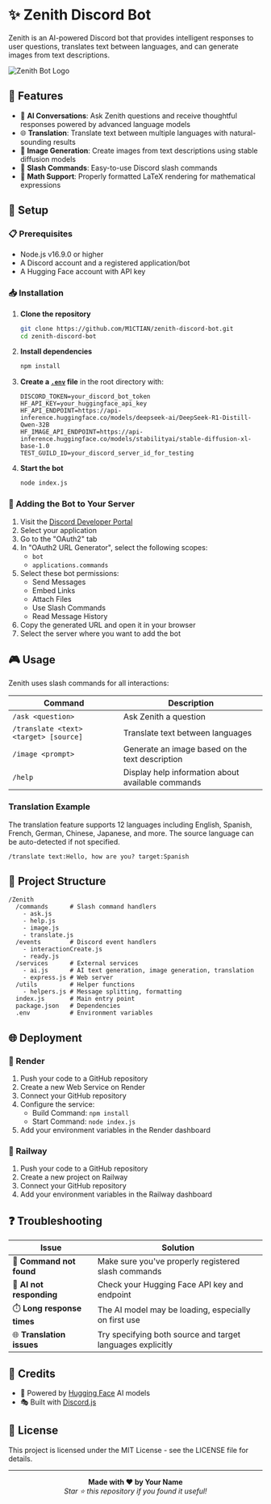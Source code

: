 # ✨ Zenith Discord Bot

Zenith is an AI-powered Discord bot that provides intelligent responses to user questions, translates text between languages, and can generate images from text descriptions.

![Zenith Bot Logo](https://cdn.discordapp.com/attachments/1337794530493071481/1345651768679333889/DALLE_2025-03-01_18.57.14_-_A_creative_and_mature_logo_for_a_Discord_bot_named_Zenith_featuring_an_abstract_futuristic_design_inspired_by_the_concept_of_a_peak_or_summit._Inc.jpg?ex=67c5535e&is=67c401de&hm=3ebde091d4f8816a032e10571835698b5aac4612b4dae9a610fe2e5164208110&)

## 🌟 Features

- 🧠 **AI Conversations**: Ask Zenith questions and receive thoughtful responses powered by advanced language models
- 🌐 **Translation**: Translate text between multiple languages with natural-sounding results
- 🎨 **Image Generation**: Create images from text descriptions using stable diffusion models
- 🔧 **Slash Commands**: Easy-to-use Discord slash commands
- 📐 **Math Support**: Properly formatted LaTeX rendering for mathematical expressions

## 🚀 Setup

### 📋 Prerequisites

- Node.js v16.9.0 or higher
- A Discord account and a registered application/bot
- A Hugging Face account with API key

### 📥 Installation

1. **Clone the repository**

   ```bash
   git clone https://github.com/M1CTIAN/zenith-discord-bot.git
   cd zenith-discord-bot
   ```

2. **Install dependencies**

   ```bash
   npm install
   ```

3. **Create a [`.env`](.env) file** in the root directory with:

   ```env
   DISCORD_TOKEN=your_discord_bot_token
   HF_API_KEY=your_huggingface_api_key
   HF_API_ENDPOINT=https://api-inference.huggingface.co/models/deepseek-ai/DeepSeek-R1-Distill-Qwen-32B
   HF_IMAGE_API_ENDPOINT=https://api-inference.huggingface.co/models/stabilityai/stable-diffusion-xl-base-1.0
   TEST_GUILD_ID=your_discord_server_id_for_testing
   ```

4. **Start the bot**
   ```bash
   node index.js
   ```

### 🔗 Adding the Bot to Your Server

1. Visit the [Discord Developer Portal](https://discord.com/developers/applications)
2. Select your application
3. Go to the "OAuth2" tab
4. In "OAuth2 URL Generator", select the following scopes:
   - `bot`
   - `applications.commands`
5. Select these bot permissions:
   - Send Messages
   - Embed Links
   - Attach Files
   - Use Slash Commands
   - Read Message History
6. Copy the generated URL and open it in your browser
7. Select the server where you want to add the bot

## 🎮 Usage

Zenith uses slash commands for all interactions:

| Command                               | Description                                       |
| ------------------------------------- | ------------------------------------------------- |
| `/ask <question>`                     | Ask Zenith a question                             |
| `/translate <text> <target> [source]` | Translate text between languages                  |
| `/image <prompt>`                     | Generate an image based on the text description   |
| `/help`                               | Display help information about available commands |

### Translation Example

The translation feature supports 12 languages including English, Spanish, French, German, Chinese, Japanese, and more. The source language can be auto-detected if not specified.

```
/translate text:Hello, how are you? target:Spanish
```

## 📁 Project Structure

```
/Zenith
  /commands      # Slash command handlers
    - ask.js
    - help.js
    - image.js
    - translate.js
  /events        # Discord event handlers
    - interactionCreate.js
    - ready.js
  /services      # External services
    - ai.js      # AI text generation, image generation, translation
    - express.js # Web server
  /utils         # Helper functions
    - helpers.js # Message splitting, formatting
  index.js       # Main entry point
  package.json   # Dependencies
  .env           # Environment variables
```

## 🌐 Deployment

### 🔄 Render

1. Push your code to a GitHub repository
2. Create a new Web Service on Render
3. Connect your GitHub repository
4. Configure the service:
   - Build Command: `npm install`
   - Start Command: `node index.js`
5. Add your environment variables in the Render dashboard

### 🚂 Railway

1. Push your code to a GitHub repository
2. Create a new project on Railway
3. Connect your GitHub repository
4. Add your environment variables in the Railway dashboard

## ❓ Troubleshooting

| Issue                      | Solution                                                   |
| -------------------------- | ---------------------------------------------------------- |
| 🚫 **Command not found**   | Make sure you've properly registered slash commands        |
| 🤖 **AI not responding**   | Check your Hugging Face API key and endpoint               |
| ⏱️ **Long response times** | The AI model may be loading, especially on first use       |
| 🌐 **Translation issues**  | Try specifying both source and target languages explicitly |

## 👏 Credits

- 🤗 Powered by [Hugging Face](https://huggingface.co/) AI models
- 🎭 Built with [Discord.js](https://discord.js.org/)

## 📜 License

This project is licensed under the MIT License - see the LICENSE file for details.

---

<div align="center">
  <b>Made with ❤️ by Your Name</b><br>
  <i>Star ⭐ this repository if you found it useful!</i>
</div>
